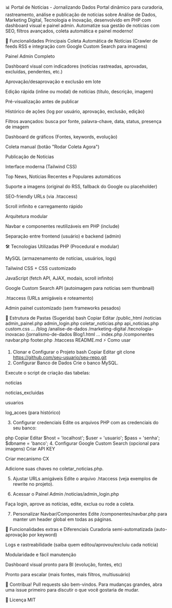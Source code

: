 📊 Portal de Notícias - Jornalizando Dados
Portal dinâmico para curadoria, rastreamento, análise e publicação de notícias sobre Análise de Dados, Marketing Digital, Tecnologia e Inovação, desenvolvido em PHP com dashboard visual e painel admin.
Automatize sua gestão de notícias com SEO, filtros avançados, coleta automática e painel moderno!

🚀 Funcionalidades Principais
Coleta Automática de Notícias (Crawler de feeds RSS e integração com Google Custom Search para imagens)

Painel Admin Completo

Dashboard visual com indicadores (notícias rastreadas, aprovadas, excluídas, pendentes, etc.)

Aprovação/desaprovação e exclusão em lote

Edição rápida (inline ou modal) de notícias (título, descrição, imagem)

Pré-visualização antes de publicar

Histórico de ações (log por usuário, aprovação, exclusão, edição)

Filtros avançados: busca por fonte, palavra-chave, data, status, presença de imagem

Dashboard de gráficos (Fontes, keywords, evolução)

Coleta manual (botão "Rodar Coleta Agora")

Publicação de Notícias

Interface moderna (Tailwind CSS)

Top News, Notícias Recentes e Populares automáticos

Suporte a imagens (original do RSS, fallback do Google ou placeholder)

SEO-friendly URLs (via .htaccess)

Scroll infinito e carregamento rápido

Arquitetura modular

Navbar e componentes reutilizáveis em PHP (include)

Separação entre frontend (usuário) e backend (admin)

🛠 Tecnologias Utilizadas
PHP (Procedural e modular)

MySQL (armazenamento de notícias, usuários, logs)

Tailwind CSS + CSS customizado

JavaScript (fetch API, AJAX, modais, scroll infinito)

Google Custom Search API (autoimagem para notícias sem thumbnail)

.htaccess (URLs amigáveis e roteamento)

Admin painel customizado (sem frameworks pesados)

📁 Estrutura de Pastas (Sugerida)
bash
Copiar
Editar
/public_html
  /noticias
    admin_painel.php
    admin_login.php
    coletar_noticias.php
    api_noticias.php
    custom.css
    ...
  /blog
    /analise-de-dados
    /marketing-digital
    /tecnologia-inovacao
    /jornalismo-de-dados
      Blog1.html ...
    index.php
  /componentes
    navbar.php
    footer.php
  .htaccess
  README.md
⚡️ Como usar
1. Clonar e Configurar o Projeto
bash
Copiar
Editar
git clone https://github.com/seu-usuario/seu-repo.git
2. Configurar Banco de Dados
Crie o banco MySQL.

Execute o script de criação das tabelas:

noticias

noticias_excluidas

usuarios

log_acoes (para histórico)

3. Configurar credenciais
Edite os arquivos PHP com as credenciais do seu banco:

php
Copiar
Editar
$host = 'localhost';
$user = 'usuario';
$pass = 'senha';
$dbname = 'banco';
4. Configurar Google Custom Search (opcional para imagens)
Criar API KEY

Criar mecanismo CX

Adicione suas chaves no coletar_noticias.php.

5. Ajustar URLs amigáveis
Edite o arquivo .htaccess (veja exemplos de rewrite no projeto).

6. Acessar o Painel Admin
/noticias/admin_login.php

Faça login, aprove as notícias, edite, exclua ou rode a coleta.

7. Personalizar Navbar/Componentes
Edite /componentes/navbar.php para manter um header global em todas as páginas.

🧩 Funcionalidades extras e Diferenciais
Curadoria semi-automatizada (auto-aprovação por keyword)

Logs e rastreabilidade (saiba quem editou/aprovou/excluiu cada notícia)

Modularidade e fácil manutenção

Dashboard visual pronto para BI (evolução, fontes, etc)

Pronto para escalar (mais fontes, mais filtros, multiusuário)

📝 Contribua!
Pull requests são bem-vindos. Para mudanças grandes, abra uma issue primeiro para discutir o que você gostaria de mudar.

📄 Licença
MIT

